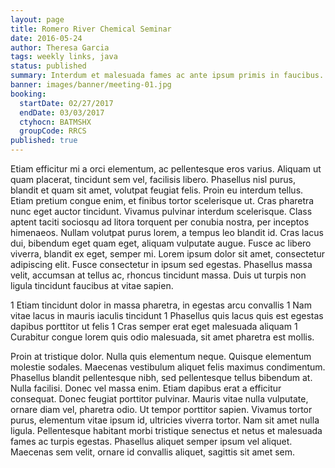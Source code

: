 ```yaml
---
layout: page
title: Romero River Chemical Seminar
date: 2016-05-24
author: Theresa Garcia
tags: weekly links, java
status: published
summary: Interdum et malesuada fames ac ante ipsum primis in faucibus.
banner: images/banner/meeting-01.jpg
booking:
  startDate: 02/27/2017
  endDate: 03/03/2017
  ctyhocn: BATMSHX
  groupCode: RRCS
published: true
---
```

Etiam efficitur mi a orci elementum, ac pellentesque eros varius. Aliquam ut quam placerat, tincidunt sem vel, facilisis libero. Phasellus nisl purus, blandit et quam sit amet, volutpat feugiat felis. Proin eu interdum tellus. Etiam pretium congue enim, et finibus tortor scelerisque ut. Cras pharetra nunc eget auctor tincidunt. Vivamus pulvinar interdum scelerisque. Class aptent taciti sociosqu ad litora torquent per conubia nostra, per inceptos himenaeos. Nullam volutpat purus lorem, a tempus leo blandit id. Cras lacus dui, bibendum eget quam eget, aliquam vulputate augue. Fusce ac libero viverra, blandit ex eget, semper mi. Lorem ipsum dolor sit amet, consectetur adipiscing elit. Fusce consectetur in ipsum sed egestas. Phasellus massa velit, accumsan at tellus ac, rhoncus tincidunt massa. Duis ut turpis non ligula tincidunt faucibus at vitae sapien.

1 Etiam tincidunt dolor in massa pharetra, in egestas arcu convallis
1 Nam vitae lacus in mauris iaculis tincidunt
1 Phasellus quis lacus quis est egestas dapibus porttitor ut felis
1 Cras semper erat eget malesuada aliquam
1 Curabitur congue lorem quis odio malesuada, sit amet pharetra est mollis.

Proin at tristique dolor. Nulla quis elementum neque. Quisque elementum molestie sodales. Maecenas vestibulum aliquet felis maximus condimentum. Phasellus blandit pellentesque nibh, sed pellentesque tellus bibendum at. Nulla facilisi. Donec vel massa enim. Etiam dapibus erat a efficitur consequat. Donec feugiat porttitor pulvinar. Mauris vitae nulla vulputate, ornare diam vel, pharetra odio. Ut tempor porttitor sapien. Vivamus tortor purus, elementum vitae ipsum id, ultricies viverra tortor. Nam sit amet nulla ligula. Pellentesque habitant morbi tristique senectus et netus et malesuada fames ac turpis egestas. Phasellus aliquet semper ipsum vel aliquet. Maecenas sem velit, ornare id convallis aliquet, sagittis sit amet sem.
